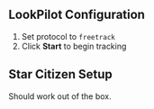 ## LookPilot Configuration
1. Set protocol to `freetrack`
2. Click **Start** to begin tracking

## Star Citizen Setup
Should work out of the box. 